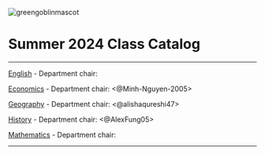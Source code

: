 ![greengoblinmascot](media/gg.jpeg)
# Summer 2024 Class Catalog
---

[English](english.md) - Department chair: <github username>

[Economics](economics.md) - Department chair: <@Minh-Nguyen-2005> 

[Geography](geography.md) - Department chair: <@alishaqureshi47>

[History](history.md) - Department chair: <@AlexFung05>

[Mathematics](math.md) - Department chair: <vjp100>

---
